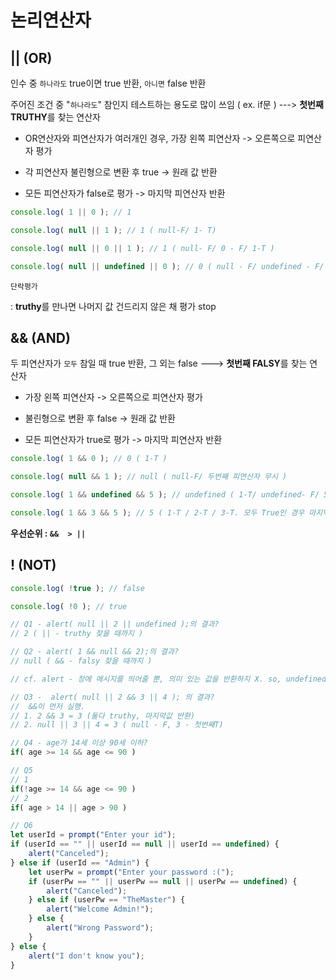 # 논리연산자

## || (OR)

인수 중 `하나라도` true이면 true 반환, `아니면` false 반환

주어진 조건 중 "`하나라도`" 참인지 테스트하는 용도로 많이 쓰임 ( ex. if문 )  ---> **첫번째 TRUTHY**를 찾는 연산자

- OR연산자와 피연산자가 여러개인 경우, 가장 왼쪽 피연산자 -> 오른쪽으로 피연산자 평가

- 각 피연산자 불린형으로 변환 후 true -> 원래 값 반환

- 모든 피연산자가 false로 평가 -> 마지막 피연산자 반환

```javascript
console.log( 1 || 0 ); // 1

console.log( null || 1 ); // 1 ( null-F/ 1- T)

console.log( null || 0 || 1 ); // 1 ( null- F/ 0 - F/ 1-T )

console.log( null || undefined || 0 ); // 0 ( null - F/ undefined - F/ 0 - F. 모두 False인 경우 마지막값 반환!)
```

`단락평가`

: **truthy**를 만나면 나머지 값 건드리지 않은 채 평가 stop

## && (AND)

두 피연산자가 `모두` 참일 때 true 반환, 그 외는 false ---> **첫번째 FALSY**를 찾는 연산자

- 가장 왼쪽 피연산자 -> 오른쪽으로 피연산자 평가

- 불린형으로 변환 후 false -> 원래 값 반환

- 모든 피연산자가 true로 평가 -> 마지막 피연산자 반환

```javascript
console.log( 1 && 0 ); // 0 ( 1-T )

console.log( null && 1 ); // null ( null-F/ 두번째 피연산자 무시 )

console.log( 1 && undefined && 5 ); // undefined ( 1-T/ undefined- F/ 5 는 무시 )

console.log( 1 && 3 && 5 ); // 5 ( 1-T / 2-T / 3-T. 모두 True인 경우 마지막값 반환!)
```

**우선순위 : ` &&  > || `**

## ! (NOT)

```javascript
console.log( !true ); // false

console.log( !0 ); // true
```

```javascript
// Q1 - alert( null || 2 || undefined );의 결과?
// 2 ( || - truthy 찾을 때까지 )

// Q2 - alert( 1 && null && 2);의 결과?
// null ( && - falsy 찾을 때까지 )

// cf. alert - 창에 메시지를 띄어줄 뿐, 의미 있는 값을 반환하지 X. so, undefined 반환

// Q3 -  alert( null || 2 && 3 || 4 ); 의 결과?
//  &&이 먼저 실행.
// 1. 2 && 3 = 3 (둘다 truthy, 마지막값 반환)
// 2. null || 3 || 4 = 3 ( null - F, 3 - 첫번째T)

// Q4 - age가 14세 이상 90세 이하?
if( age >= 14 && age <= 90 )

// Q5
// 1 
if(!age >= 14 && age <= 90 )
// 2 
if( age > 14 || age > 90 )

// Q6
let userId = prompt("Enter your id");
if (userId == "" || userId == null || userId == undefined) {
    alert("Canceled");
} else if (userId == "Admin") {
    let userPw = prompt("Enter your password :(");
    if (userPw == "" || userPw == null || userPw == undefined) {
        alert("Canceled");
    } else if (userPw == "TheMaster") {
        alert("Welcome Admin!");
    } else {
        alert("Wrong Password");
    }
} else {
    alert("I don't know you");
}
```
